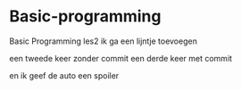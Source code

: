 # Basic-programming
Basic Programming les2
ik ga een lijntje toevoegen

een tweede keer zonder commit
een derde keer met commit

en ik geef de auto een spoiler



